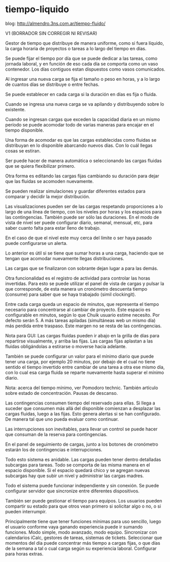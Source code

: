 # tiempo-liquido

blog: http://almendro.3ns.com.ar/tiempo-fluido/

V1 (BORRADOR SIN CORREGIR NI REVISAR)

Gestor de tiempo que distribuye de  manera uniforme, como si fuera líquido, la carga horaria de  proyectos o tareas a lo largo del tiempo en días.

Se puede fijar el tiempo por día que se puede dedicar a las tareas, como jornada laboral, y en función de eso cada día se comporta como un vaso contenedor. Los días contiguos estan dispuestos como vasos comunicados.

Al ingresar una nueva carga se fija el tamaño o peso en horas, y a lo largo de cuantos días se distribuye o entre fechas.

Se puede establecer en cada carga si la duración en días es fija o fluida.

Cuando se ingresa una nueva carga se va apilando y distribuyendo sobre lo existente.

Cuando se ingresan cargas que exceden la capacidad diaria en un mismo período se puede acomodar todo de varias maneras para encajar en el tiempo disponible.

Una forma de acomodar es que las cargas establecidas como fluidas se distribuyan en lo disponible abarcando nuevos días. Con lo cuál llegas cosas se estiran.

Ser puede hacer de manera automática o seleccionando las cargas fluidas que se quiera flexibilizar primero.

Otra forma es editando las cargas fijas cambiando su duración para dejar que las fluidas se acomoden nuevamente.

Se pueden realizar simulaciones y guardar diferentes estados para comparar y decidir la mejor distribución.

Las visualizaciones pueden ser de las cargas respetando proporciones a lo largo de una línea de tiempo, con los niveles por horas y los espacios para las contingencias. También puede ser sólo las duraciones. En el modo de vista de nivel ser puede configurar diario, semanal, mensual, etc, para saber cuanto falta para estar lleno de trabajo.

En el caso de que el nivel este muy cerca del límite o ser haya pasado puede configurarse un alerta.

Lo anterior es útil si se tiene que sumar horas a una carga, haciendo que se tengan que acomodar nuevamente llegas distribuciones.

Las cargas que se finalizaron con sobrante dejan lugar a para las demás.

Otra funcionalidad es el registro de actividad para controlar las horas invertidas. Para esto se puede utilizar el panel de vista de cargas y pulsar la que corresponde, de esta manera un cronómetro descuenta tiempo (consume) para saber que se haya trabajado (simil clockingit).

Entre cada carga queda un espacio de minutos, que representa el tiempo necesario para concentrarse al cambiar de proyecto. Este espacio es configurable en minutos, según lo que Chuik usuario estime necesito. Por defecto serán 5. A más tareas apiladas (simultáneas web un mismo día) más perdida entre traspaso. Este margen no se resta de las contingencias.

Nota para GUI: Las cargas fluidas pueden ir abajo en la grilla de días para repartirse visualmente, y arriba las fijas. Las cargas fijas aplastan a las fluidas obligándolas a estirarse o moverse hacia adelante.

También se puede configurar un valor para el mínimo diario que puede tener una carga, por ejemplo 20 minutos, por debajo de el cual no tiene sentido el tiempo invertido entre cambiar de una tarea a otra ese mismo día, con lo cual esa carga fluida se reparte nuevamente hasta superar el mínimo diario.

Nota: acerca del tiempo mínimo, ver Pomodoro technic. También artículo sobre estado de concentración. Pausas de descanso.

Las contingencias consumen tiempo del reservado para ellas. Si llega a suceder que consumen más allá del disponible comienzan a desplazar las cargas fluidas, luego a las fijas. Esto genera alertas si se han configurado. De manera tal que uno pueda evaluar como continuar.

Las interrupciones son inevitables, para llevar un control se puede hacer que consuman de la reserva para contingencias.

En el panel de seguimiento de cargas, junto a los botones de cronómetro estarán los de contingencias e interrupciones.

Todo esto sistema es anidable. Las cargas pueden tener dentro detalladas subcargas para tareas. Todo se comporta de las misma manera en el espacio disponible. Si el espacio quedará chico y se agregan nuevas subcargas hay que subir un nivel y administrar las cargas madres.

Todo el sistema puede funcionar independiente y sin conexión. Se puede configurar servidor que sincronize entre diferentes dispositivos.

También ser puede gestionar el tiempo para equipos. Los usuarios pueden compartir su estado para que otros vean primero si solicitar algo o no, o si pueden interrumpir.

Principalmente tiene que tener funciones mínimas para uso sencillo, luego el usuario conforme vaya ganando experiencia puede ir sumando funciones. Modo simple, modo avanzado, modo equipo. Sincronizar con calendarios iCalc, gestores de tareas, sistemas de tickets. Seleccionar que momentos del día puede concentrar más tiempo a cargas fijas, o que días de la semana a tal o cual carga según su experiencia laboral. Configurar para horas extras.
